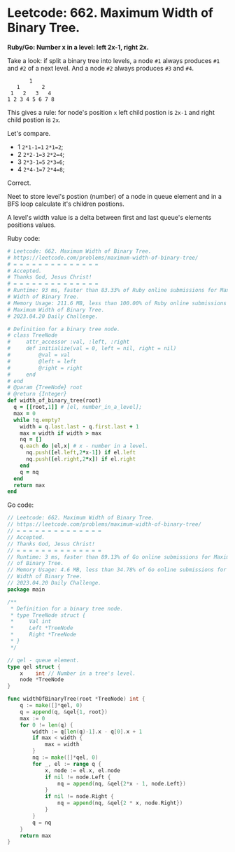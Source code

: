 # Leetcode: 662. Maximum Width of Binary Tree.

**Ruby/Go: Number x in a level: left 2x-1, right 2x.**

Take a look: if split a binary tree into levels, a node `#1` always produces `#1`
and `#2` of a next level. And a node `#2` always produces `#3` and `#4`.

```
       1
   1       2
 1   2   3   4
1 2 3 4 5 6 7 8
```
This gives a rule: for node's position `x` left child postion is `2x-1` and
right child postion is `2x`.

Let's compare.

- 1  `2*1-1=1` `2*1=2`;
- 2  `2*2-1=3` `2*2=4`;
- 3  `2*3-1=5` `2*3=6`;
- 4  `2*4-1=7` `2*4=8`;

Correct.

Neet to store level's postion (number) of a node in queue element and in a BFS
loop calculate it's children postions. 

A level's width value is a delta between first and last queue's elements
positions values. 


Ruby code:
```Ruby
# Leetcode: 662. Maximum Width of Binary Tree.
# https://leetcode.com/problems/maximum-width-of-binary-tree/
# = = = = = = = = = = = = = =
# Accepted.
# Thanks God, Jesus Christ!
# = = = = = = = = = = = = = =
# Runtime: 93 ms, faster than 83.33% of Ruby online submissions for Maximum
# Width of Binary Tree.
# Memory Usage: 211.6 MB, less than 100.00% of Ruby online submissions for
# Maximum Width of Binary Tree.
# 2023.04.20 Daily Challenge.

# Definition for a binary tree node.
# class TreeNode
#     attr_accessor :val, :left, :right
#     def initialize(val = 0, left = nil, right = nil)
#         @val = val
#         @left = left
#         @right = right
#     end
# end
# @param {TreeNode} root
# @return {Integer}
def width_of_binary_tree(root)
  q = [[root,1]] # [el, number_in_a_level];
  max = 0
  while !q.empty?
    width = q.last.last - q.first.last + 1
    max = width if width > max
    nq = []
    q.each do |el,x| # x - number in a level.
      nq.push([el.left,2*x-1]) if el.left
      nq.push([el.right,2*x]) if el.right
    end
    q = nq
  end
  return max
end
```
Go code:
```Go
// Leetcode: 662. Maximum Width of Binary Tree.
// https://leetcode.com/problems/maximum-width-of-binary-tree/
// = = = = = = = = = = = = = =
// Accepted.
// Thanks God, Jesus Christ!
// = = = = = = = = = = = = = =
// Runtime: 3 ms, faster than 89.13% of Go online submissions for Maximum Width
// of Binary Tree.
// Memory Usage: 4.6 MB, less than 34.78% of Go online submissions for Maximum
// Width of Binary Tree.
// 2023.04.20 Daily Challenge.
package main

/**
 * Definition for a binary tree node.
 * type TreeNode struct {
 *     Val int
 *     Left *TreeNode
 *     Right *TreeNode
 * }
 */

// qel - queue element.
type qel struct {
	x    int // Number in a tree's level.
	node *TreeNode
}

func widthOfBinaryTree(root *TreeNode) int {
	q := make([]*qel, 0)
	q = append(q, &qel{1, root})
    max := 0
	for 0 != len(q) {
		width := q[len(q)-1].x - q[0].x + 1
		if max < width {
			max = width
		}
		nq := make([]*qel, 0)
        for _, el := range q {
			x, node := el.x, el.node
			if nil != node.Left {
				nq = append(nq, &qel{2*x - 1, node.Left})
			}
			if nil != node.Right {
				nq = append(nq, &qel{2 * x, node.Right})
			}
		}
		q = nq
	}
	return max
}
```
